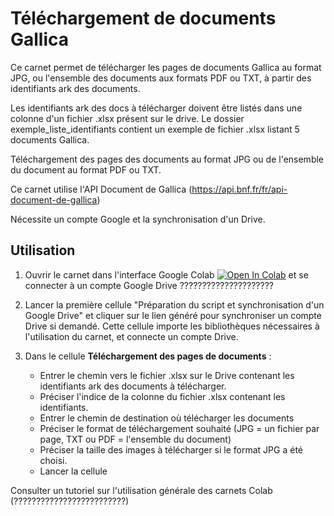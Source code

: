 # Téléchargement de documents Gallica

Ce carnet permet de télécharger les pages de documents Gallica au format JPG, ou l'ensemble des documents aux formats PDF ou TXT, à partir des identifiants ark des documents. 

Les identifiants ark des docs à télécharger doivent être listés dans une colonne d'un fichier .xlsx présent sur le drive. 
Le dossier exemple_liste_identifiants contient un exemple de fichier .xlsx listant 5 documents Gallica.

Téléchargement des pages des documents au format JPG ou de l'ensemble du document au format PDF ou TXT.

Ce carnet utilise l'API Document de Gallica (https://api.bnf.fr/fr/api-document-de-gallica)

Nécessite un compte Google et la synchronisation d'un Drive.
## Utilisation

1. Ouvrir le carnet dans l'interface Google Colab [![Open In Colab](colab.svg)](https://colab.research.google.com/github/paulbin501/t1/blob/main/t1.ipynb) et se connecter à un compte Google Drive ?????????????????????

2. Lancer la première cellule "Préparation du script et synchronisation d'un Google Drive" et cliquer sur le lien généré pour synchroniser un compte Drive si demandé.
Cette cellule importe les bibliothèques nécessaires à l'utilisation du carnet, et connecte un compte Drive.

3. Dans le cellule **Téléchargement des pages de documents** :
	- Entrer le chemin vers le fichier .xlsx sur le Drive contenant les identifiants ark des documents à télécharger.
	- Préciser l'indice de la colonne du fichier .xlsx contenant les identifiants.
	- Entrer le chemin de destination où télécharger les documents
	- Préciser le format de téléchargement souhaité (JPG = un fichier par page, TXT ou PDF = l'ensemble du document)
	- Préciser la taille des images à télécharger si le format JPG a été choisi. 
	- Lancer la cellule 
	
Consulter un tutoriel sur l'utilisation générale des carnets Colab (?????????????????????????)
